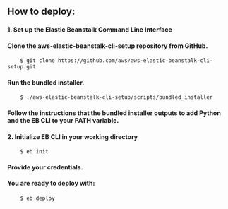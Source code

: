 ## How to deploy:

#### 1. Set up the Elastic Beanstalk Command Line Interface
####   Clone the aws-elastic-beanstalk-cli-setup repository from GitHub.
        $ git clone https://github.com/aws/aws-elastic-beanstalk-cli-setup.git
####   Run the bundled installer.
        $ ./aws-elastic-beanstalk-cli-setup/scripts/bundled_installer
####   Follow the instructions that the bundled installer outputs to add Python and the EB CLI to your PATH variable.
####
#### 2. Initialize EB CLI in your working directory
        $ eb init
####   Provide your credentials.
#### 
#### You are ready to deploy with:
        $ eb deploy
